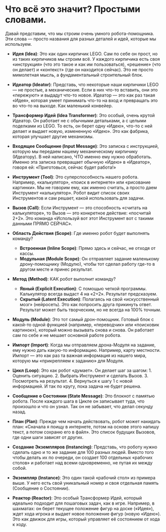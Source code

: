 # Что всё это значит? Простыми словами.

Давай представим, что мы строим очень умного робота-помощника. Эти слова — просто названия для разных деталей и идей, которые мы используем.

- **Идея (Idea)**: Это как один кирпичик LEGO. Сам по себе он прост, но из таких кирпичиков мы строим всё. У каждого кирпичика есть своя «инструкция» (что это такое и как им пользоваться), «решение» (что он делает) и «контекст» (где он находится сейчас). Это не просто мимолетная мысль, а фундаментальный строительный блок.

- **Идеатор (Ideator)**: Представь, что некоторые наши кирпичики LEGO — не простые, а механические. Если в них что-то вставить, они это «пережуют» и выдадут что-то новое. Идеатор — это как раз такая «Идея», которая умеет принимать что-то на вход и превращать это во что-то на выходе. Как маленький конвейер.

- **Трансформер Идей (Idea Transformer)**: Это особый, очень крутой Идеатор. Он работает не с обычными детальками, а с целыми поделками из LEGO. То есть, он берет одну «Идею», что-то с ней делает и выдает новую, измененную «Идею». Это как фабрика, которая улучшает другие механизмы.

- **Входящее Сообщение (Input Message)**: Это записка с инструкцией, которую мы передаем нашему механическому кирпичику (Идеатору). В ней написано, ЧТО именно ему нужно обработать. Именно эта записка превращает обычную «Идею» в «Идеатор», говоря ей: «Приготовься, сейчас будет работа!»

- **Инструмент (Tool)**: Это суперспособность нашего робота. Например, «калькулятор», «поиск в интернете» или «рисование картинки». Мы не говорим ему, как именно считать, а просто даем Инструмент «калькулятор». Робот видит список своих Инструментов и сам решает, какой использовать для задачи.

- **Вызов (Call)**: Если Инструмент — это способность «считать на калькуляторе», то Вызов — это конкретное действие: «посчитай 2+2». Это команда «Используй вот этот Инструмент вот с такими данными ПРЯМО СЕЙЧАС».

- **Область Действия (Scope)**: Где именно робот будет выполнять команду?
  - **Встроенная (Inline Scope)**: Прямо здесь и сейчас, не отходя от кассы.
  - **Модульная (Module Scope)**: Он отправляет задание маленькому дрону-помощнику (Модулю), чтобы тот сделал работу где-то в другом месте и принес результат.

- **Метод (Method)**: КАК робот выполнит команду?
  - **Явный (Explicit Execution)**: С помощью четкой программы. Калькулятор всегда выдаст 4 на «2+2». Результат предсказуем.
  - **Скрытый (Latent Execution)**: Полагаясь на свой «искусственный мозг» (нейросеть). Это как попросить друга прикинуть ответ. Результат может быть творческим, но не всегда на 100% точным.

- **Модуль (Module)**: Это тот самый дрон-помощник. Готовый блок с какой-то одной функцией (например, «переводчик» или «поисковик картинок»), который можно вызывать снова и снова. Он работает сам по себе и не мешает основной работе робота.

- **Импорт (Import)**: Когда мы отправляем дрона-Модуля на задание, ему нужно дать какую-то информацию. Например, карту местности. Импорт — это как раз та важная информация из нашего мира, которую мы «прикрепляем к заданию» для Модуля.

- **Цикл (Loop)**: Это как робот «думает». Он делает шаг за шагом: 1. Оценить ситуацию. 2. Выбрать Инструмент и сделать Вызов. 3. Посмотреть на результат. 4. Вернуться к шагу 1 с новой информацией. И так по кругу, пока задача не будет решена.

- **Сообщение о Состоянии (State Message)**: Это блокнот с памятью робота. После каждого шага в Цикле он записывает туда, что произошло и что он узнал. Так он не забывает, что делал секунду назад.

- **План (Plan)**: Прежде чем начать действовать, робот может накидать план: «Сначала я поищу в интернете, потом на основе этого напишу текст, а потом сохраню его в файл». Это список будущих Вызовов, где одни шаги зависят от других.

- **Создание Экземпляров (Instancing)**: Представь, что роботу нужно сделать одно и то же задание для 100 разных людей. Вместо того чтобы делать их по очереди, он создает 100 отдельных «рабочих столов» и работает над всеми одновременно, не путая их между собой.

- **Экземпляр (Instance)**: Это один такой «рабочий стол» из примера выше. У него есть свой уникальный номер и своя отдельная память (Сообщение о Состоянии).

- **Реактор (Reactor)**: Это особый Трансформер Идей, который идеально подходит для пошаговых задач, как в игре. Например, в шахматах: он берет текущее положение фигур на доске («Идея»), ждет хода игрока и выдает новое положение фигур (новую «Идею»). Это как движок для игры, который управляет её состоянием от хода к ходу.